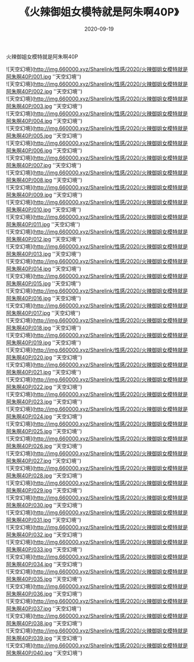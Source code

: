 ﻿---
layout: post
title:  《火辣御姐女模特就是阿朱啊40P》
date:   2020-09-19
img: http://img.660000.xyz/Sharelink/性感/2020/火辣御姐女模特就是阿朱啊40P/000.jpg
categories: [美女, 性感, 泳衣]
---

火辣御姐女模特就是阿朱啊40P



![天空幻境](http://img.660000.xyz/Sharelink/性感/2020/火辣御姐女模特就是阿朱啊40P/001.jpg ''天空幻境'') <br>
![天空幻境](http://img.660000.xyz/Sharelink/性感/2020/火辣御姐女模特就是阿朱啊40P/002.jpg ''天空幻境'') <br>
![天空幻境](http://img.660000.xyz/Sharelink/性感/2020/火辣御姐女模特就是阿朱啊40P/003.jpg ''天空幻境'') <br>
![天空幻境](http://img.660000.xyz/Sharelink/性感/2020/火辣御姐女模特就是阿朱啊40P/004.jpg ''天空幻境'') <br>
![天空幻境](http://img.660000.xyz/Sharelink/性感/2020/火辣御姐女模特就是阿朱啊40P/005.jpg ''天空幻境'') <br>
![天空幻境](http://img.660000.xyz/Sharelink/性感/2020/火辣御姐女模特就是阿朱啊40P/006.jpg ''天空幻境'') <br>
![天空幻境](http://img.660000.xyz/Sharelink/性感/2020/火辣御姐女模特就是阿朱啊40P/007.jpg ''天空幻境'') <br>
![天空幻境](http://img.660000.xyz/Sharelink/性感/2020/火辣御姐女模特就是阿朱啊40P/008.jpg ''天空幻境'') <br>
![天空幻境](http://img.660000.xyz/Sharelink/性感/2020/火辣御姐女模特就是阿朱啊40P/009.jpg ''天空幻境'') <br>
![天空幻境](http://img.660000.xyz/Sharelink/性感/2020/火辣御姐女模特就是阿朱啊40P/010.jpg ''天空幻境'') <br>
![天空幻境](http://img.660000.xyz/Sharelink/性感/2020/火辣御姐女模特就是阿朱啊40P/011.jpg ''天空幻境'') <br>
![天空幻境](http://img.660000.xyz/Sharelink/性感/2020/火辣御姐女模特就是阿朱啊40P/012.jpg ''天空幻境'') <br>
![天空幻境](http://img.660000.xyz/Sharelink/性感/2020/火辣御姐女模特就是阿朱啊40P/013.jpg ''天空幻境'') <br>
![天空幻境](http://img.660000.xyz/Sharelink/性感/2020/火辣御姐女模特就是阿朱啊40P/014.jpg ''天空幻境'') <br>
![天空幻境](http://img.660000.xyz/Sharelink/性感/2020/火辣御姐女模特就是阿朱啊40P/015.jpg ''天空幻境'') <br>
![天空幻境](http://img.660000.xyz/Sharelink/性感/2020/火辣御姐女模特就是阿朱啊40P/016.jpg ''天空幻境'') <br>
![天空幻境](http://img.660000.xyz/Sharelink/性感/2020/火辣御姐女模特就是阿朱啊40P/017.jpg ''天空幻境'') <br>
![天空幻境](http://img.660000.xyz/Sharelink/性感/2020/火辣御姐女模特就是阿朱啊40P/018.jpg ''天空幻境'') <br>
![天空幻境](http://img.660000.xyz/Sharelink/性感/2020/火辣御姐女模特就是阿朱啊40P/019.jpg ''天空幻境'') <br>
![天空幻境](http://img.660000.xyz/Sharelink/性感/2020/火辣御姐女模特就是阿朱啊40P/020.jpg ''天空幻境'') <br>
![天空幻境](http://img.660000.xyz/Sharelink/性感/2020/火辣御姐女模特就是阿朱啊40P/021.jpg ''天空幻境'') <br>
![天空幻境](http://img.660000.xyz/Sharelink/性感/2020/火辣御姐女模特就是阿朱啊40P/022.jpg ''天空幻境'') <br>
![天空幻境](http://img.660000.xyz/Sharelink/性感/2020/火辣御姐女模特就是阿朱啊40P/023.jpg ''天空幻境'') <br>
![天空幻境](http://img.660000.xyz/Sharelink/性感/2020/火辣御姐女模特就是阿朱啊40P/024.jpg ''天空幻境'') <br>
![天空幻境](http://img.660000.xyz/Sharelink/性感/2020/火辣御姐女模特就是阿朱啊40P/025.jpg ''天空幻境'') <br>
![天空幻境](http://img.660000.xyz/Sharelink/性感/2020/火辣御姐女模特就是阿朱啊40P/026.jpg ''天空幻境'') <br>
![天空幻境](http://img.660000.xyz/Sharelink/性感/2020/火辣御姐女模特就是阿朱啊40P/027.jpg ''天空幻境'') <br>
![天空幻境](http://img.660000.xyz/Sharelink/性感/2020/火辣御姐女模特就是阿朱啊40P/028.jpg ''天空幻境'') <br>
![天空幻境](http://img.660000.xyz/Sharelink/性感/2020/火辣御姐女模特就是阿朱啊40P/029.jpg ''天空幻境'') <br>
![天空幻境](http://img.660000.xyz/Sharelink/性感/2020/火辣御姐女模特就是阿朱啊40P/030.jpg ''天空幻境'') <br>
![天空幻境](http://img.660000.xyz/Sharelink/性感/2020/火辣御姐女模特就是阿朱啊40P/031.jpg ''天空幻境'') <br>
![天空幻境](http://img.660000.xyz/Sharelink/性感/2020/火辣御姐女模特就是阿朱啊40P/032.jpg ''天空幻境'') <br>
![天空幻境](http://img.660000.xyz/Sharelink/性感/2020/火辣御姐女模特就是阿朱啊40P/033.jpg ''天空幻境'') <br>
![天空幻境](http://img.660000.xyz/Sharelink/性感/2020/火辣御姐女模特就是阿朱啊40P/034.jpg ''天空幻境'') <br>
![天空幻境](http://img.660000.xyz/Sharelink/性感/2020/火辣御姐女模特就是阿朱啊40P/035.jpg ''天空幻境'') <br>
![天空幻境](http://img.660000.xyz/Sharelink/性感/2020/火辣御姐女模特就是阿朱啊40P/036.jpg ''天空幻境'') <br>
![天空幻境](http://img.660000.xyz/Sharelink/性感/2020/火辣御姐女模特就是阿朱啊40P/037.jpg ''天空幻境'') <br>
![天空幻境](http://img.660000.xyz/Sharelink/性感/2020/火辣御姐女模特就是阿朱啊40P/038.jpg ''天空幻境'') <br>
![天空幻境](http://img.660000.xyz/Sharelink/性感/2020/火辣御姐女模特就是阿朱啊40P/039.jpg ''天空幻境'') <br>
![天空幻境](http://img.660000.xyz/Sharelink/性感/2020/火辣御姐女模特就是阿朱啊40P/040.jpg ''天空幻境'') <br>